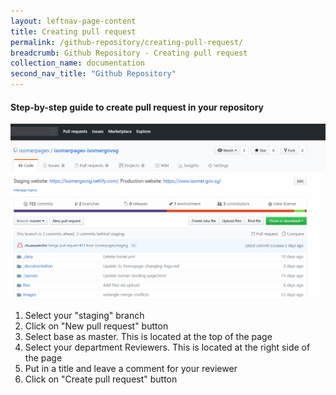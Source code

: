 ```yaml
---
layout: leftnav-page-content
title: Creating pull request
permalink: /github-repository/creating-pull-request/
breadcrumb: Github Repository - Creating pull request
collection_name: documentation
second_nav_title: "Github Repository"
---
```

#### **Step-by-step guide to create pull request in your repository**
![Creating pull request](/images/resources/github-creating-pull-request.gif)

1. Select your "staging" branch
2. Click on "New pull request" button
3. Select base as master. This is located at the top of the page
4. Select your department Reviewers. This is located at the right side of the page
5. Put in a title and leave a comment for your reviewer
6. Click on "Create pull request" button
